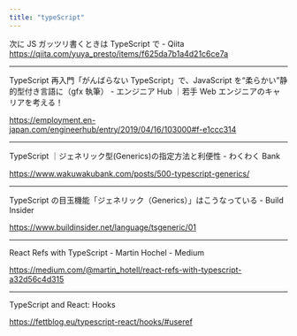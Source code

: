 ```yaml
---
title: "typeScript"
---
```


次に JS ガッツリ書くときは TypeScript で - Qiita
https://qiita.com/yuya_presto/items/f625da7b1a4d21c6ce7a

---

TypeScript 再入門「がんばらない TypeScript」で、JavaScript を“柔らかい”静的型付き言語に（gfx 執筆） - エンジニア Hub ｜若手 Web エンジニアのキャリアを考える！

https://employment.en-japan.com/engineerhub/entry/2019/04/16/103000#f-e1ccc314

---

TypeScript ｜ジェネリック型(Generics)の指定方法と利便性 - わくわく Bank

https://www.wakuwakubank.com/posts/500-typescript-generics/

---

TypeScript の目玉機能「ジェネリック（Generics）」はこうなっている - Build Insider

https://www.buildinsider.net/language/tsgeneric/01

---

React Refs with TypeScript - Martin Hochel - Medium

https://medium.com/@martin_hotell/react-refs-with-typescript-a32d56c4d315

---

TypeScript and React: Hooks

https://fettblog.eu/typescript-react/hooks/#useref
